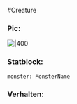 #Creature
### Pic:
![|400]()
### Statblock:
```statblock  
monster: MonsterName  
```
### Verhalten: